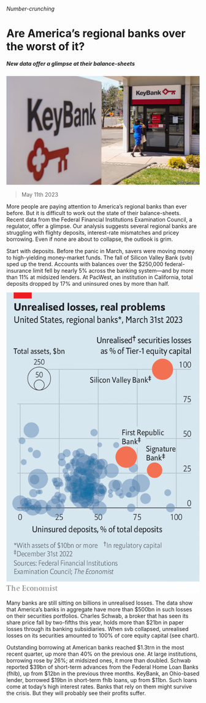 ###### Number-crunching

# Are America’s regional banks over the worst of it? 

##### New data offer a glimpse at their balance-sheets 

![image](images/20230513_FNP503.jpg) 

> May 11th 2023 

More people are paying attention to America’s regional banks than ever before. But it is difficult to work out the state of their balance-sheets. Recent data from the Federal Financial Institutions Examination Council, a regulator, offer a glimpse. Our analysis suggests several regional banks are struggling with flighty deposits, interest-rate mismatches and pricey borrowing. Even if none are about to collapse, the outlook is grim. 

Start with deposits. Before the panic in March, savers were moving money to high-yielding money-market funds. The fall of Silicon Valley Bank (svb) sped up the trend. Accounts with balances over the $250,000 federal-insurance limit fell by nearly 5% across the banking system—and by more than 11% at midsized lenders. At PacWest, an institution in California, total deposits dropped by 17% and uninsured ones by more than half. 

![image](images/20230513_FNC130.png) 


Many banks are still sitting on billions in unrealised losses. The data show that America’s banks in aggregate have more than $500bn in such losses on their securities portfolios. Charles Schwab, a broker that has seen its share price fall by two-fifths this year, holds more than $21bn in paper losses through its banking subsidiaries. When svb collapsed, unrealised losses on its securities amounted to 100% of core equity capital (see chart).

Outstanding borrowing at American banks reached $1.3trn in the most recent quarter, up more than 40% on the previous one. At large institutions, borrowing rose by 26%; at midsized ones, it more than doubled. Schwab reported $39bn of short-term advances from the Federal Home Loan Banks (fhlb), up from $12bn in the previous three months. KeyBank, an Ohio-based lender, borrowed $19bn in short-term fhlb loans, up from $11bn. Such loans come at today’s high interest rates. Banks that rely on them might survive the crisis. But they will probably see their profits suffer.


